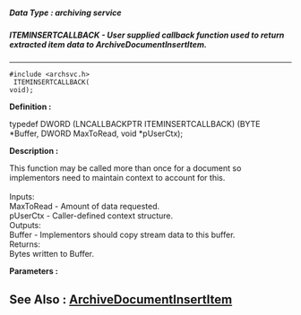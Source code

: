 ##### Data Type : archiving service
##### ITEMINSERTCALLBACK - User supplied callback function used to return extracted item data to ArchiveDocumentInsertItem.
---
```
#include <archsvc.h>
 ITEMINSERTCALLBACK(
void);
```

**Definition :**

typedef DWORD (LNCALLBACKPTR ITEMINSERTCALLBACK)
	(BYTE *Buffer,
	DWORD MaxToRead,
	void *pUserCtx);

**Description :**

This function may be called more than once for a document so implementors need to maintain context to account for this.<br>
<br>
	Inputs:<br>
		MaxToRead - Amount of data requested.<br>
		pUserCtx - Caller-defined context structure.<br>
	Outputs:<br>
		Buffer - Implementors should copy stream data to this buffer.  <br>
	Returns:<br>
		Bytes written to Buffer.


**Parameters :**




**See Also :**
[ArchiveDocumentInsertItem](/domino-c-api-docs/reference/Func/ArchiveDocumentInsertItem)
---
